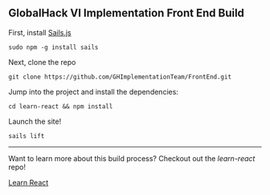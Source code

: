 GlobalHack VI Implementation Front End Build
--------------------------------------------

First, install [Sails.js](http://sailsjs.com/)
```
sudo npm -g install sails
```

Next, clone the repo
```
git clone https://github.com/GHImplementationTeam/FrontEnd.git
```

Jump into the project and install the dependencies:
```
cd learn-react && npm install
```

Launch the site!
```
sails lift
```

----------

Want to learn more about this build process? Checkout out the *learn-react* repo!

[Learn React](https://github.com/ecoker/learn-react)
